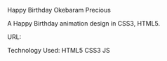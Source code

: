 Happy Birthday Okebaram Precious

A Happy Birthday animation design in CSS3, HTML5.

URL: 

Technology Used: HTML5 CSS3 JS
